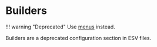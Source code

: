 # Builders

!!! warning "Deprecated"
    Use [menus](menus.md) instead.

Builders are a deprecated configuration section in ESV files.